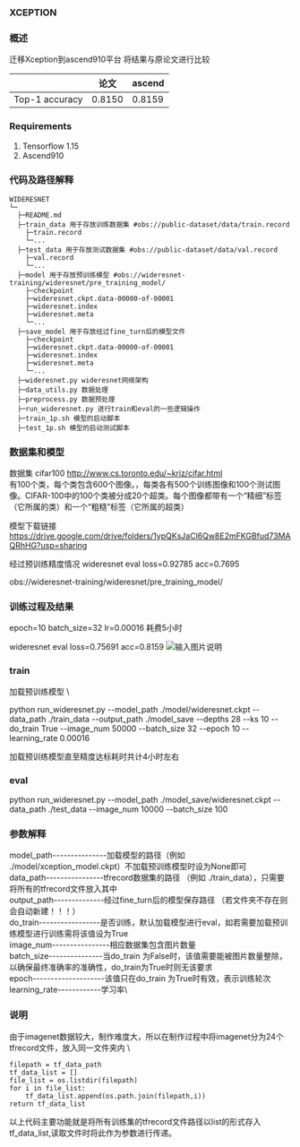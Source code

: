 ###   **XCEPTION** 


###   **概述** 

迁移Xception到ascend910平台
将结果与原论文进行比较

 |                | 论文   | ascend |
|----------------|------|--------|
| Top-1 accuracy | 0.8150 | 0.8159 |

###  Requirements

1. Tensorflow 1.15
2. Ascend910

###   **代码及路径解释** 



```
WIDERESNET
└─ 
  ├─README.md
  ├─train_data 用于存放训练数据集 #obs://public-dataset/data/train.record 
  	├─train.record
  	└─...
  ├─test_data 用于存放测试数据集 #obs://public-dataset/data/val.record
  	├─val.record  
  	└─...
  ├─model 用于存放预训练模型 #obs://wideresnet-training/wideresnet/pre_training_model/
  	├─checkpoint
  	├─wideresnet.ckpt.data-00000-of-00001
  	├─wideresnet.index
  	├─wideresnet.meta
  	└─...
  ├─save_model 用于存放经过fine_turn后的模型文件
  	├─checkpoint
  	├─wideresnet.ckpt.data-00000-of-00001
  	├─wideresnet.index
  	├─wideresnet.meta
  	└─...
  ├─wideresnet.py wideresnet网络架构
  ├─data_utils.py 数据处理
  ├─preprocess.py 数据预处理
  ├─run_wideresnet.py 进行train和eval的一些逻辑操作
  ├─train_1p.sh 模型的启动脚本
  ├─test_1p.sh 模型的启动测试脚本
```
###   **数据集和模型** 

数据集 cifar100
http://www.cs.toronto.edu/~kriz/cifar.html \
有100个类，每个类包含600个图像。，每类各有500个训练图像和100个测试图像。CIFAR-100中的100个类被分成20个超类。每个图像都带有一个“精细”标签（它所属的类）和一个“粗糙”标签（它所属的超类）


模型下载链接
https://drive.google.com/drive/folders/1ypQKsJaCl6Qw8E2mFKGBfud73MAQRhHG?usp=sharing

经过预训练精度情况 
wideresnet eval  loss=0.92785   acc=0.7695   

obs://wideresnet-training/wideresnet/pre_training_model/

### 训练过程及结果
epoch=10
batch_size=32
lr=0.00016
耗费5小时

wideresnet eval  loss=0.75691   acc=0.8159 
![输入图片说明](https://images.gitee.com/uploads/images/2020/1224/142726_fca5413f_8376014.png "屏幕截图.png")


###   **train** 
加载预训练模型 \

python    run_wideresnet.py  --model_path ./model/wideresnet.ckpt   --data_path ./train_data --output_path  ./model_save   --depths 28  --ks 10 --do_train True  --image_num  50000   --batch_size  32 --epoch  10 --learning_rate  0.00016

          

加载预训练模型直至精度达标耗时共计4小时左右


###  **eval** 

python    run_wideresnet.py  --model_path ./model_save/wideresnet.ckpt  --data_path ./test_data    --image_num  10000   --batch_size  100  

###  **参数解释**  
 

 model_path---------------加载模型的路径（例如 ./model/xception_model.ckpt）不加载预训练模型时设为None即可  
 data_path----------------tfrecord数据集的路径 （例如 ./train_data），只需要将所有的tfrecord文件放入其中 \
 output_path--------------经过fine_turn后的模型保存路径 （若文件夹不存在则会自动新建！！！）\
 do_train-----------------是否训练，默认加载模型进行eval，如若需要加载预训练模型进行训练需将该值设为True\
 image_num----------------相应数据集包含图片数量\
 batch_size---------------当do_train 为False时，该值需要能被图片数量整除，以确保最终准确率的准确性，do_train为True时则无该要求\
 epoch--------------------该值只在do_train 为True时有效，表示训练轮次\
 learning_rate------------学习率\

### 说明
由于imagenet数据较大，制作难度大，所以在制作过程中将imagenet分为24个tfrecord文件，放入同一文件夹内 \

	filepath = tf_data_path 
	tf_data_list = [] 
	file_list = os.listdir(filepath) 
	for i in file_list: 
		tf_data_list.append(os.path.join(filepath,i)) 
	return tf_data_list  
以上代码主要功能就是将所有训练集的tfrecord文件路径以list的形式存入tf_data_list,读取文件时将此作为参数进行传递。